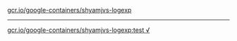 [gcr.io/google-containers/shyamjvs-logexp](https://hub.docker.com/r/anjia0532/shyamjvs-logexp/tags/) 

----
[gcr.io/google-containers/shyamjvs-logexp:test √](https://hub.docker.com/r/anjia0532/shyamjvs-logexp/tags/)

